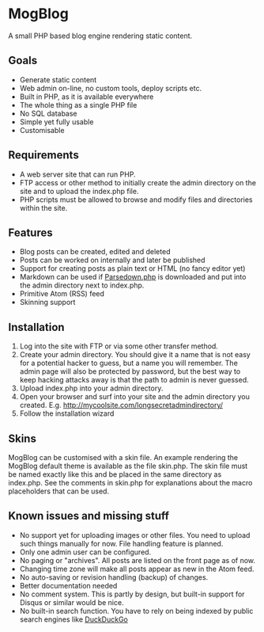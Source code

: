 MogBlog
=======

A small PHP based blog engine rendering static content.

Goals
-----

  * Generate static content
  * Web admin on-line, no custom tools, deploy scripts etc.
  * Built in PHP, as it is available everywhere
  * The whole thing as a single PHP file
  * No SQL database
  * Simple yet fully usable
  * Customisable

Requirements
------------

  * A web server site that can run PHP.
  * FTP access or other method to initially create the admin directory on the
    site and to upload the index.php file.
  * PHP scripts must be allowed to browse and modify files and directories
    within the site.

Features
--------
  * Blog posts can be created, edited and deleted
  * Posts can be worked on internally and later be published
  * Support for creating posts as plain text or HTML (no fancy editor yet)
  * Markdown can be used if [Parsedown.php](http://www.parsedown.org/) is downloaded and put into the
    admin directory next to index.php.
  * Primitive Atom (RSS) feed
  * Skinning support

Installation
------------

  1. Log into the site with FTP or via some other transfer method.
  2. Create your admin directory. You should give it a name that is not easy
     for a potential hacker to guess, but a name you will remember. The
     admin page will also be protected by password, but the best way to
     keep hacking attacks away is that the path to admin is never guessed.
  3. Upload index.php into your admin directory.
  4. Open your browser and surf into your site and the admin directory
     you created. E.g. http://mycoolsite.com/longsecretadmindirectory/
  5. Follow the installation wizard

Skins
-----

MogBlog can be customised with a skin file. An example rendering the MogBlog default theme is available as
the file skin.php. The skin file must be named exactly like this and be placed in the same directory as index.php.
See the comments in skin.php for explanations about the macro placeholders that can be used.

Known issues and missing stuff
------------------------------

  * No support yet for uploading images or other files. You need to upload
    such things manually for now. File handling feature is planned.
  * Only one admin user can be configured.
  * No paging or "archives". All posts are listed on the front page as of now.
  * Changing time zone will make all posts appear as new in the Atom feed.
  * No auto-saving or revision handling (backup) of changes.
  * Better documentation needed
  * No comment system. This is partly by design, but built-in support for Disqus or similar would be nice.
  * No built-in search function. You have to rely on being indexed by public search engines like [DuckDuckGo](https://duckduckgo.com/)
